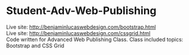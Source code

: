 # Student-Adv-Web-Publishing
Live site: http://benjaminlucaswebdesign.com/bootstrap.html<br>
Live site: http://benjaminlucaswebdesign.com/cssgrid.html<br>
Code written for Advanced Web Publishing Class.  Class included topics: Bootstrap and CSS Grid<br> 

